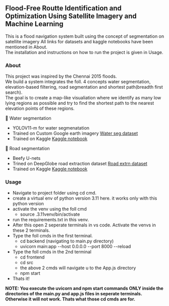 ## Flood-Free Routte Identification and Optimization Using Satellite Imagery and Machine Learning

This is a flood navigation system built using the concept of segmentation on satellite imagery 
All links for datasets and kaggle notebooks have been mentioned in About.  
The installation and instructions on how to run the project is given in Usage.  

###  About
This project was inspired by the Chennai 2015 floods.  
We build a system integrates the foll. 4 concepts water segmentation, elevation-based filtering, road segmentation and shortest path(breadth first search).  
The goal is to create a map-like visualiation where we identify  as many low lying regions as possible and try to find the shortest path to the nearest elevation points of these regions.  

🔶 Water segmentation  
- YOLOV11-m for water segmenatation
- Trained on Custom Google earth imagery [Water seg dataset](https://universe.roboflow.com/reaserch/flood-area-segmentation-biizb)
- Trained on Kaggle [Kaggle notebook](https://www.kaggle.com/code/bhavnab/flood-segmentation/edit)

🔶 Road segmentation
- Beefy U-nets
- Trined on DeepGlobe road extraction dataset [Road extrn dataset](https://www.kaggle.com/datasets/balraj98/deepglobe-road-extraction-dataset)
- Trained on Kaggle [Kaggle notebook](https://www.kaggle.com/code/bhavnab/road-segmentation-using-satellite-images-u-net/edit)


### Usage

- Navigate to project folder using cd cmd.
- create a virtual env of python version 3.11 here. it works only with this python version
- activate the venv using the foll cmd
   - source .3.11venv/bin/activate
- run the requirements.txt in this venv.
- After this open 2 seperate terminals in vs code. Activate the venvs in these 2 terminals.  
- Type the foll cmds in the first terminal. 
    - cd backend (navigating to main.py directory)
    - uvicorn main:app --host 0.0.0.0 --port 8000 --reload
- Type the foll cmds in the 2nd terminal
  - cd frontend
  - cd src
  - the above 2 cmds will navigate u to the App.js directory
  - npm start
- Thats it!

**NOTE: You execute the uvicorn and npm start commands ONLY inside the directories of the main.py and app.js files in seperate terminals. Otherwise it will not work. Thats what those cd cmds are for.**

